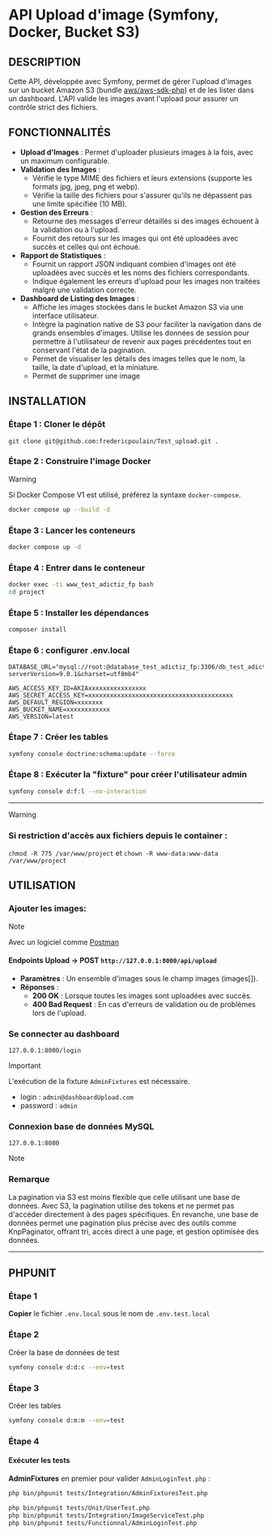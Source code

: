 # API Upload d'image (Symfony, Docker, Bucket S3)

## DESCRIPTION
Cette API, développée avec Symfony, permet de gérer l'upload d'images sur un bucket Amazon S3 (bundle [aws/aws-sdk-php](https://packagist.org/packages/aws/aws-sdk-php)) et de les lister dans un dashboard. L'API valide les images avant l'upload pour assurer un contrôle strict des fichiers.


## FONCTIONNALITÉS
- **Upload d'Images** : Permet d'uploader plusieurs images à la fois, avec un maximum configurable.
- **Validation des Images** :
  - Vérifie le type MIME des fichiers et leurs extensions (supporte les formats jpg, jpeg, png et webp).
  - Vérifie la taille des fichiers pour s'assurer qu'ils ne dépassent pas une limite spécifiée (10 MB).
- **Gestion des Erreurs** :
  - Retourne des messages d'erreur détaillés si des images échouent à la validation ou à l'upload.
  - Fournit des retours sur les images qui ont été uploadées avec succès et celles qui ont échoué.
- **Rapport de Statistiques** :
  - Fournit un rapport JSON indiquant combien d'images ont été uploadées avec succès et les noms des fichiers correspondants.
  - Indique également les erreurs d'upload pour les images non traitées malgré une validation correcte.
- **Dashboard de Listing des Images** :
  - Affiche les images stockées dans le bucket Amazon S3 via une interface utilisateur.
  - Intègre la pagination native de S3 pour faciliter la navigation dans de grands ensembles d'images. Utilise les données de session pour permettre à l'utilisateur de revenir aux pages précédentes tout en conservant l'état de la pagination.
  - Permet de visualiser les détails des images telles que le nom, la taille, la date d'upload, et la miniature.
  - Permet de supprimer une image




## INSTALLATION



### Étape 1 : Cloner le dépôt
```
git clone git@github.com:fredericpoulain/Test_upload.git .
```
### Étape 2 : Construire l'image Docker
> [!WARNING]
> Si Docker Compose V1 est utilisé, préférez la syntaxe `docker-compose`.
```bash
docker compose up --build -d
```

### Étape 3 : Lancer les conteneurs
```bash
docker compose up -d
```

### Étape 4 : Entrer dans le conteneur
```bash
docker exec -ti www_test_adictiz_fp bash
cd project
```
### Étape 5 : Installer les dépendances
```bash
composer install
```

### Étape 6 : configurer .env.local
```
DATABASE_URL="mysql://root:@database_test_adictiz_fp:3306/db_test_adictiz_fp?serverVersion=9.0.1&charset=utf8mb4"

AWS_ACCESS_KEY_ID=AKIAxxxxxxxxxxxxxxxx
AWS_SECRET_ACCESS_KEY=xxxxxxxxxxxxxxxxxxxxxxxxxxxxxxxxxxxxxxxx
AWS_DEFAULT_REGION=xxxxxxx
AWS_BUCKET_NAME=xxxxxxxxxxxx
AWS_VERSION=latest
```


### Étape 7 : Créer les tables
```bash
symfony console doctrine:schema:update --force
```

### Étape 8 : Exécuter la "fixture" pour créer l'utilisateur admin
```bash
symfony console d:f:l --no-interaction
```
*****************
> [!WARNING]
> ### Si restriction d'accès aux fichiers depuis le container : 
> `chmod -R 775 /var/www/project` et `chown -R www-data:www-data /var/www/project`


## UTILISATION

### Ajouter les images: 
> [!NOTE]
> Avec un logiciel comme [Postman](https://www.postman.com/)
#### Endpoints Upload -> POST `http://127.0.0.1:8000/api/upload`
- **Paramètres** : Un ensemble d'images sous le champ images (images[]).
- **Réponses** :
  - **200 OK** : Lorsque toutes les images sont uploadées avec succès.
  - **400 Bad Request** : En cas d'erreurs de validation ou de problèmes lors de l'upload.

### Se connecter au dashboard
`127.0.0.1:8000/login`

> [!IMPORTANT]
> L'exécution de la fixture `AdminFixtures` est nécessaire.

- login : `admin@dashboardUpload.com`
- password : `admin`
### Connexion base de données MySQL
`127.0.0.1:8080`

> [!NOTE]
> ### Remarque
> La pagination via S3 est moins flexible que celle utilisant une base de données. Avec S3, la pagination utilise des tokens et ne permet pas d'accéder directement à des pages spécifiques. En revanche, une base de données permet une pagination plus précise avec des outils comme KnpPaginator, offrant tri, accès direct à une page, et gestion optimisée des données.
****************

## PHPUNIT

### Étape 1
**Copier** le fichier `.env.local` sous le nom de `.env.test.local`

### Étape 2
Créer la base de données de test

```bash
symfony console d:d:c --env=test
```
### Étape 3
Créer les tables

```bash
symfony console d:m:m --env=test
```

### Étape 4
#### Exécuter les tests

**AdminFixtures** en premier pour valider `AdminLoginTest.php` : 
```bash
php bin/phpunit tests/Integration/AdminFixturesTest.php
```

```bash
php bin/phpunit tests/Unit/UserTest.php
php bin/phpunit tests/Integration/ImageServiceTest.php
php bin/phpunit tests/Functionnal/AdminLoginTest.php
```

